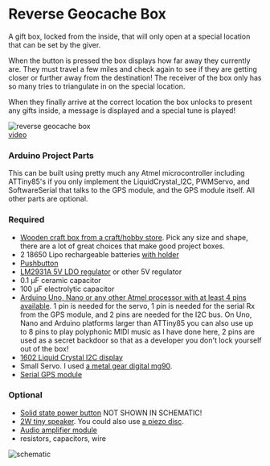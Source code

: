 # Reverse Geocache Box
A gift box, locked from the inside, that will only open at a special location that can be set by the giver. 

When the button is pressed the box displays how far away they currently are. They must travel a few miles and check again to see if they are getting closer or further away from the destination! The receiver of the box only has so many tries to triangulate in on the special location.

When they finally arrive at the correct location the box unlocks to present any gifts inside, a message is displayed and a special tune is played!

![reverse geocache box](exampleImage.png)  
[video](https://youtu.be/QjWmHyE3k_Q)

### Arduino Project Parts

This can be built using pretty much any Atmel microcontroller including ATTiny85's if you only implement the LiquidCrystal_I2C, PWMServo, and SoftwareSerial that talks to the GPS module, and the GPS module itself. All other parts are optional.

### Required
* [Wooden craft box from a craft/hobby store](https://www.amazon.com/Unfinished-Dedoot-Rectangle-Organizer-5-5x2-75x2-87/dp/B07Q18H8CX/). Pick any size and shape, there are a lot of great choices that make good project boxes.
* 2 18650 Lipo rechargeable batteries [with holder](https://www.amazon.com/AIMPGSTL-Battery-Storage-Parallel-Batteries/dp/B0B96JSW78/)
* [Pushbutton](https://www.amazon.com/STARELO-Momentary-Button-pre-soldered-R13-507/dp/B09YTYHZQM/)
* [LM2931A 5V LDO regulator](https://media.digikey.com/pdf/Data%20Sheets/Fairchild%20PDFs/LM2931A.pdf) or other 5V regulator
* 0.1 µF ceramic capacitor
* 100 µF electrolytic capacitor
* [Arduino Uno, Nano or any other Atmel processor with at least 4 pins available](https://www.amazon.com/ELEGOO-Arduino-ATmega328P-Without-Compatible/dp/B0713XK923/). 1 pin is needed for the servo, 1 pin is needed for the serial Rx from the GPS module, and 2 pins are needed for the I2C bus. On Uno, Nano and Arduino platforms larger than ATTiny85 you can also use up to 8 pins to play polyphonic MIDI music as I have done here, 2 pins are used as a secret backdoor so that as a developer you don't lock yourself out of the box!
* [1602 Liquid Crystal I2C display](https://www.amazon.com/GeeekPi-Character-Backlight-Raspberry-Electrical/dp/B07S7PJYM6/)
* Small Servo. I used [a metal gear digital mg90](https://www.walmart.com/ip/MG90-UAV-RC-Model-Servo-Servo-Fixed-Wing-9G-Metal-Teeth-Mini-Digital-Servo-Servo-for-Rc-Helicopter-Airplane-Boat-Car/1781823832).
* [Serial GPS module](https://www.amazon.com/Microcontroller-Compatible-Sensitivity-Navigation-Positioning/dp/B07P8YMVNT/)

### Optional
* [Solid state power button](https://www.adafruit.com/product/1400) NOT SHOWN IN SCHEMATIC!
* [2W tiny speaker](https://www.amazon.com/uxcell-Magnetic-Speaker-Replacement-Loudspeaker/dp/B082652NYX/). You could also use [a piezo disc](https://www.amazon.com/Adafruit-Small-Enclosed-Piezo-ADA1740/dp/B00OKCR7EG/).
* [Audio amplifier module](https://www.amazon.com/Onyehn-Amplifier-Module-5V-12V-Arduino/dp/B07P38H4P8/)
* resistors, capacitors, wire

![schematic](ReverseGeocacheBoxSchem1.png)
